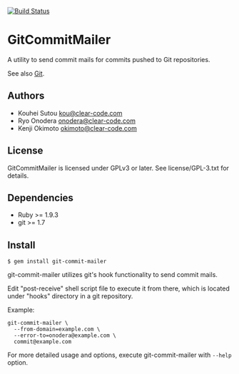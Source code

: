 [![Build Status](https://travis-ci.org/clear-code/git-commit-mailer.svg?branch=master)](https://travis-ci.org/clear-code/git-commit-mailer)

# GitCommitMailer

A utility to send commit mails for commits pushed to Git repositories.

See also [Git](http://git-scm.com/).

## Authors

* Kouhei Sutou <kou@clear-code.com>
* Ryo Onodera <onodera@clear-code.com>
* Kenji Okimoto <okimoto@clear-code.com>

## License

GitCommitMailer is licensed under GPLv3 or later. See
license/GPL-3.txt for details.

## Dependencies

* Ruby >= 1.9.3
* git >= 1.7

## Install

~~~
$ gem install git-commit-mailer
~~~

git-commit-mailer utilizes git's hook functionality to send
commit mails.

Edit "post-receive" shell script file to execute it from there,
which is located under "hooks" directory in a git repository.

Example:

~~~
git-commit-mailer \
  --from-domain=example.com \
  --error-to=onodera@example.com \
  commit@example.com
~~~

For more detailed usage and options, execute git-commit-mailer
with `--help` option.

